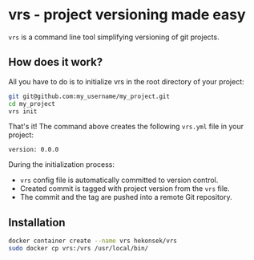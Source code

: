 # vrs - project versioning made easy

`vrs` is a command line tool simplifying versioning of git projects.

## How does it work?

All you have to do is to initialize vrs in the root directory of your project:

```bash
git git@github.com:my_username/my_project.git
cd my_project
vrs init
```

That's it! The command above creates the following `vrs.yml` file in your project:

```
version: 0.0.0
```

During the initialization process:
- `vrs` config file is automatically committed to version control.
- Created commit is tagged with project version from the `vrs` file.
- The commit and the tag are pushed into a remote Git repository.

## Installation

```bash
docker container create --name vrs hekonsek/vrs
sudo docker cp vrs:/vrs /usr/local/bin/
```